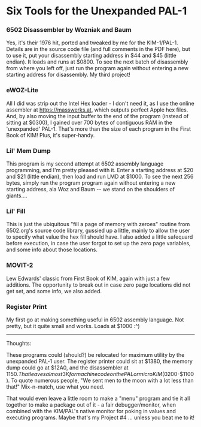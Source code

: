 # Six Tools for the Unexpanded PAL-1

### 6502 Disassembler by Wozniak and Baum
Yes, it's their 1976 hit, ported and tweaked by me for the KIM-1/PAL-1.  Details are in the source code file (and full comments in the PDF here), but to use it, put your disassembly starting address in $44 and $45 (little endian).  It loads and runs at $0800.  To see the next batch of disassembly from where you left off, just run the program again without entering a new starting address for disassembly. My third project! 

### eWOZ-Lite
All I did was strip out the Intel Hex loader - I don't need it, as I use the online assembler at https://masswerks.at, which outputs perfect Apple hex files.
And, by also moving the input buffer to the end of the program (instead of sitting at $0300), I gained over 700 bytes of contiguous RAM in the 'unexpanded' PAL-1. That's more than the size of each program in the First Book of KIM! Plus, it's super-handy.

### Lil' Mem Dump
This program is my second attempt at 6502 assembly language programming, and I'm pretty pleased with it.  Enter a starting address at $20 and $21 (little endian), then load and run LMD at $1000.  To see the next 256 bytes, simply run the program program again without entering a new starting address, ala Woz and Baum -- we stand on the shoulders of giants....

### Lil' Fill
This is just the ubiquitous "fill a page of memory with zeroes" routine from 6502.org's source code library, gussied up a little, mainly to allow the user to specify what value the hex fill should have.  I also added a little safequard before execution, in case the user forgot to set up the zero page variables, and some info about those locations.

### MOVIT-2
Lew Edwards' classic from First Book of KIM, again with just a few additions. The opportunity to break out in case zero page locations did not get set, and some info, we also added.

### Register Print
My first go at making something useful in 6502 assembly language.  Not pretty, but it quite small and works.  Loads at $1000  :^)  

***
Thoughts:

These programs could (should?) be relocated for maximum utility by the unexpanded PAL-1 user.  The register printer could sit at $1380, the memory dump could go at $12A0, and the disassembler at $1150.  That leaves almost 3K for machine code on the PAL or microKIM ($0200-$1100).  To quote numerous people, "We sent men to the moon with a lot less than that!"  Mix-n-match, use what you need.

That would even leave a little room to make a "menu" program and tie it all together to make a package out of it - a fair debugger/monitor, when combined with the KIM/PAL's native monitor for poking in values and executing programs.  Maybe that's my Project #4 ... unless you beat me to it!
